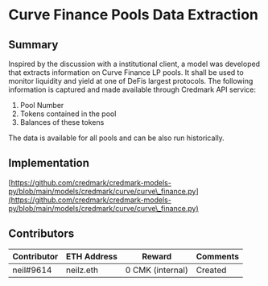 # Curve Finance Pools Data Extraction

## Summary

Inspired by the discussion with a institutional client, a model was developed that extracts information on Curve Finance LP pools. It shall be used to monitor liquidity and yield at one of DeFis largest protocols. The following information is captured and made available through Credmark API service:

1. Pool Number
2. Tokens contained in the pool
3. Balances of these tokens

The data is available for all pools and can be also run historically.

## Implementation

[https://github.com/credmark/credmark-models-py/blob/main/models/credmark/curve/curve\_finance.py](https://github.com/credmark/credmark-models-py/blob/main/models/credmark/curve/curve\_finance.py)



## Contributors

| Contributor | ETH Address | Reward           | Comments |
| ----------- | ----------- | ---------------- | -------- |
| neil#9614   | neilz.eth   | 0 CMK (internal) | Created  |
